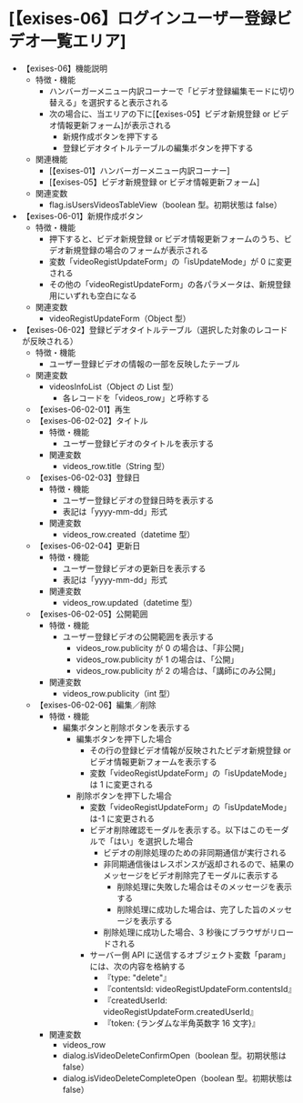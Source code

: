 # [【exises-06】ログインユーザー登録ビデオ一覧エリア]

- 【exises-06】機能説明
  - 特徴・機能
    - ハンバーガーメニュー内訳コーナーで「ビデオ登録編集モードに切り替える」を選択すると表示される
    - 次の場合に、当エリアの下に[【exises-05】ビデオ新規登録 or ビデオ情報更新フォーム]が表示される
      - 新規作成ボタンを押下する
      - 登録ビデオタイトルテーブルの編集ボタンを押下する
  - 関連機能
    - [【exises-01】ハンバーガーメニュー内訳コーナー]
    - [【exises-05】ビデオ新規登録 or ビデオ情報更新フォーム]
  - 関連変数
    - flag.isUsersVideosTableView（boolean 型。初期状態は false）
- 【exises-06-01】新規作成ボタン
  - 特徴・機能
    - 押下すると、ビデオ新規登録 or ビデオ情報更新フォームのうち、ビデオ新規登録の場合のフォームが表示される
    - 変数「videoRegistUpdateForm」の「isUpdateMode」が 0 に変更される
    - その他の「videoRegistUpdateForm」の各パラメータは、新規登録用にいずれも空白になる
  - 関連変数
    - videoRegistUpdateForm（Object 型）
- 【exises-06-02】登録ビデオタイトルテーブル（選択した対象のレコードが反映される）
  - 特徴・機能
    - ユーザー登録ビデオの情報の一部を反映したテーブル
  - 関連変数
    - videosInfoList（Object の List 型）
      - 各レコードを「videos_row」と呼称する
  - 【exises-06-02-01】再生
  - 【exises-06-02-02】タイトル
    - 特徴・機能
      - ユーザー登録ビデオのタイトルを表示する
    - 関連変数
      - videos_row.title（String 型）
  - 【exises-06-02-03】登録日
    - 特徴・機能
      - ユーザー登録ビデオの登録日時を表示する
      - 表記は「yyyy-mm-dd」形式
    - 関連変数
      - videos_row.created（datetime 型）
  - 【exises-06-02-04】更新日
    - 特徴・機能
      - ユーザー登録ビデオの更新日を表示する
      - 表記は「yyyy-mm-dd」形式
    - 関連変数
      - videos_row.updated（datetime 型）
  - 【exises-06-02-05】公開範囲
    - 特徴・機能
      - ユーザー登録ビデオの公開範囲を表示する
        - videos_row.publicity が 0 の場合は、「非公開」
        - videos_row.publicity が 1 の場合は、「公開」
        - videos_row.publicity が 2 の場合は、「講師にのみ公開」
    - 関連変数
      - videos_row.publicity（int 型）
  - 【exises-06-02-06】編集／削除
    - 特徴・機能
      - 編集ボタンと削除ボタンを表示する
        - 編集ボタンを押下した場合
          - その行の登録ビデオ情報が反映されたビデオ新規登録 or ビデオ情報更新フォームを表示する
          - 変数「videoRegistUpdateForm」の「isUpdateMode」は 1 に変更される
        - 削除ボタンを押下した場合
          - 変数「videoRegistUpdateForm」の「isUpdateMode」は-1 に変更される
          - ビデオ削除確認モーダルを表示する。以下はこのモーダルで「はい」を選択した場合
            - ビデオの削除処理のための非同期通信が実行される
            - 非同期通信後はレスポンスが返却されるので、結果のメッセージをビデオ削除完了モーダルに表示する
              - 削除処理に失敗した場合はそのメッセージを表示する
              - 削除処理に成功した場合は、完了した旨のメッセージを表示する
            - 削除処理に成功した場合、3 秒後にブラウザがリロードされる
          - サーバー側 API に送信するオブジェクト変数「param」には、次の内容を格納する
            - 『type: "delete"』
            - 『contentsId: videoRegistUpdateForm.contentsId』
            - 『createdUserId: videoRegistUpdateForm.createdUserId』
            - 『token: {ランダムな半角英数字 16 文字}』
    - 関連変数
      - videos_row
      - dialog.isVideoDeleteConfirmOpen（boolean 型。初期状態は false）
      - dialog.isVideoDeleteCompleteOpen（boolean 型。初期状態は false）
